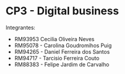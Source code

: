 # CP3 - Digital business

Integrantes:
- RM93953 Cecilia Oliveira Neves 
- RM95078 - Carolina Goudromihos Puig
- RM94265 - Daniel Ferreira dos Santos
- RM94717 - Tarcisio Ferreira Couto
- RM88383 - Felipe Jardim de Carvalho 

 